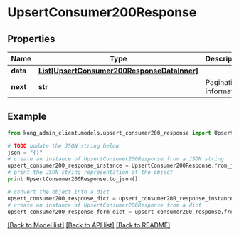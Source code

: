 # UpsertConsumer200Response


## Properties

Name | Type | Description | Notes
------------ | ------------- | ------------- | -------------
**data** | [**List[UpsertConsumer200ResponseDataInner]**](UpsertConsumer200ResponseDataInner.md) |  | [optional] 
**next** | **str** | Pagination information | [optional] 

## Example

```python
from kong_admin_client.models.upsert_consumer200_response import UpsertConsumer200Response

# TODO update the JSON string below
json = "{}"
# create an instance of UpsertConsumer200Response from a JSON string
upsert_consumer200_response_instance = UpsertConsumer200Response.from_json(json)
# print the JSON string representation of the object
print UpsertConsumer200Response.to_json()

# convert the object into a dict
upsert_consumer200_response_dict = upsert_consumer200_response_instance.to_dict()
# create an instance of UpsertConsumer200Response from a dict
upsert_consumer200_response_form_dict = upsert_consumer200_response.from_dict(upsert_consumer200_response_dict)
```
[[Back to Model list]](../README.md#documentation-for-models) [[Back to API list]](../README.md#documentation-for-api-endpoints) [[Back to README]](../README.md)


